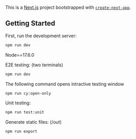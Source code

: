 This is a [Next.js](https://nextjs.org/) project bootstrapped with [`create-next-app`](https://github.com/vercel/next.js/tree/canary/packages/create-next-app).

## Getting Started

First, run the development server:

```bash
npm run dev
```

Node==17.6.0

E2E testing: (two terminals)

```bash
npm run dev
```

The following command opens intractive testing window

```bash
npm run cy:open-only
```

Unit testing:

```bash
npm run test:unit
```

Generate static files: (/out)

```bash
npm run export
```
